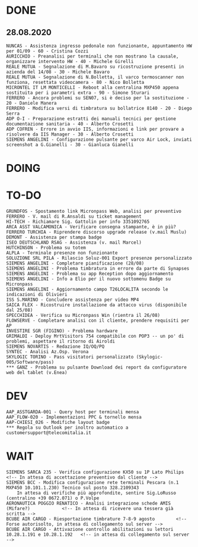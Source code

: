# DONE
## 28.08.2020
	NUNCAS - Assistenza ingresso pedonale non funzionante, appuntamento HW per 01/09 - 60 - Cristina Cozzi
	AURICCHIO - Preanalisi per terminali che non mostrano la causale, organizzare intervento HW - 40 - Michele Girelli
	REALE MUTUA - Segnalazione di M.Bavaro su ricostruzione presenti in azienda del 14/08 - 30 - Michele Bavaro
	REALE MUTUA - Segnalazione di N.Bolletta, il varco termoscanner non funziona, resettata videocamera - 80 - Nico Bolletta
	MICRONTEL IT LM MONTICELLI - Reboot alla centralina MXP450 appena sostituita per i parametri extra - 90 - Simone Sturari
	FERRERO - Ancora problemi su SEN07, si è deciso per la sostituzione - 20 - Daniele Manera
	FERRERO - Modifica versi di timbratura su bollatrice 8140 - 20 - Diego Serra
	ADP O-I - Preparazione estratti dei manuali tecnici per gestione documentazione sanitaria - 40 - Alberto Crosetti
	ADP COFREN - Errore in avvio IIS, informazioni e link per provare a risolvere da IIS Manager - 30 - Alberto Crosetti
	SIEMENS ANGELINI - Configurazione pulsante per varco Air Lock, inviati screenshot a G.Gianelli - 30 - Gianluca Gianelli

# DOING

	
# TO-DO
	GRUNDFOS - Spostamento link Micronpass Web, analisi per preventivo
	FERRERO - V. mail di R.Ansaldi su ticket management
	HI-TECH - Richiamare Sig. Gattolin per info 3351092765 
	ARCA ASST VALCAMONICA - Verificare consegna stampante, è in più?
	FERRERO TURCHIA - Riprendere discorso upgrade release (v.mail Muslu)
	DEMONT - Assistenza per stampa badge
	ISEO DEUTSCHLAND RSAG - Assistenza (v. mail Marcel)
	HUTCHINSON - Problema su totem
	ALPLA - Terminale presenze non funzionante
	SOLUZIONE SRL PILA - Rilascio Soluz-001 Export presenze personalizzato
	SIEMENS ANGELINI - Completare pianificazione (28/08)
	SIEMENS ANGELINI - Problema timbratura in errore da parte di Synapses
	SIEMENS ANGELINI - Problema su app Reception dopo aggiornamento
	SIEMENS ANGELINI - Info a Elio per il nuovo sottomenu Badge su Micronpass
	SIEMENS ANGELINI - Aggiornamento campo T26LOCALITA secondo le indicazioni di Olivieri
	ISS S.MARINO - Concludere assistenza per video MP4 
	SAICA FLEX - Ricostruire installazione da attacco virus (disponibile dal 25/08)
	SPECCHIDEA - Verifica su Micronpass Win (rientra il 26/08)
	FLOWSERVE - Completare analisi con il cliente, prendere requisiti per AP
	INVESTIRE SGR (FIGINO) - Problema hardware
	GRIMALDI - Deploy MrtVisitors 754 compatibile con POP3 -- un po' di problemi, aspettare il ritorno di Airoldi
	SIEMENS NOVARTIS - Redazione IQ/OQ/PQ
	SYNTEC - Analisi Az.Osp. Verona
	SKYLOGIC TORINO - Pass visitatori personalizzato (Skylogic-005/Software/pass)
	*** GANZ - Problema su pulsante Download dei report da configuratore web del tablet (v.Enea)

# DEV
	AAP_ASSTGARDA-001 - Query host per terminali mensa
	AAP_FLOW-020 - Implementazioni PPC & tornello mensa
	AAP-CHIESI_026 - Modifiche layout badge
	*** Regola su Outlook per inoltro automatico a customersupport@telecomitalia.it

# WAIT
	SIEMENS SARCA 235 - Verifica configurazione KX50 su 1P Lato Philips 	<!-- In attesa di accettazione preventivo dal cliente -->
	SIEMENS BCC - Modifica configurazione rete terminali Pescara (n.1 MXP450 10.101.1.230) Tecnico sul posto 328.2109343
		In attesa di verifiche più approfondite, sentire Sig.LoRusso (centralino +39 0672.071) o P.Volpe
	AERONAUTICA POGGIO RENATICO - Analisi integrazione schede AMIS (Mifare?) 			<!-- In attesa di ricevere una tessera già scritta -->
	BCUBE AIR CARGO - Riesportazione timbrature 7-8-9 agosto 		<!-- Forse autorisolto, in attesa di collegamento sul server -->
	BCUBE AIR CARGO - Attivazione controllo abilitazioni su lettori 10.28.1.191 e 10.28.1.192	<!-- in attesa di collegamento sul server -->
	